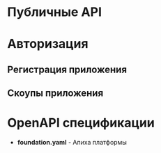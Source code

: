 # Публичные API

# Авторизация

## Регистрация приложения

## Скоупы приложения

# OpenAPI спецификации

* **foundation.yaml** - Апиха платформы
